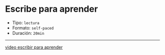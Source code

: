 # Escribe para aprender

- Tipo: `lectura`
- Formato: `self-paced`
- Duración: `20min`

***

[video escribir para aprender](https://youtu.be/u3Sg6bLk-jM)